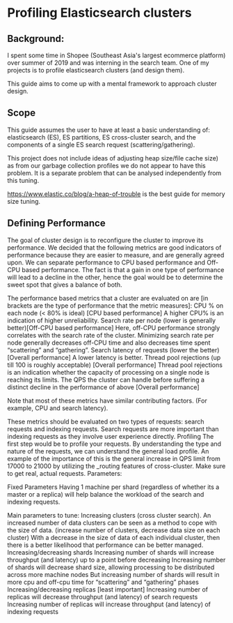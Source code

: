 # Profiling Elasticsearch clusters

## Background:
I spent some time in Shopee (Southeast Asia's largest ecommerce platform) over summer of 2019 and was interning in the search team. One of my projects is to profile elasticsearch clusters (and design them).

This guide aims to come up with a mental framework to approach cluster design.

## Scope
This guide assumes the user to have at least a basic understanding of: elasticsearch (ES), ES partitions, ES cross-cluster search, and the components of a single ES search request (scattering/gathering).

This project does not include ideas of adjusting heap size/file cache size) as from our garbage collection profiles we do not appear to have this problem. It is a separate problem that can be analysed independently from this tuning.

https://www.elastic.co/blog/a-heap-of-trouble is the best guide for memory size tuning.


## Defining Performance
The goal of cluster design is to reconfigure the cluster to improve its performance. We decided that the following metrics are good indicators of performance because they are easier to measure, and are generally agreed upon.
We can separate performance to CPU based performance and Off-CPU based performance. The fact is that a gain in one type of performance will lead to a decline in the other, hence the goal would be to determine the sweet spot that gives a balance of both.

The performance based metrics that a cluster are evaluated on are [in brackets are the type of performance that the metric measures]:
CPU % on each node (< 80% is ideal) [CPU based performance]
A higher CPU% is an indication of higher unreliability.
Search rate per node (lower is generally better)[Off-CPU based performance]
Here, off-CPU performance strongly correlates with the search rate of the cluster. Minimizing search rate per node generally decreases off-CPU time and also decreases time spent “scattering” and “gathering”.
Search latency of requests (lower the better) [Overall performance]
A lower latency is better.
Thread pool rejections (up till 100 is roughly acceptable) [Overall performance]
Thread pool rejections is an indication whether the capacity of processing on a single node is reaching its limits.
The QPS the cluster can handle before suffering a distinct decline in the performance of above [Overall performance]

Note that most of these metrics have similar contributing factors. (For example, CPU and search latency).

These metrics should be evaluated on two types of requests: search requests and indexing requests. Search requests are more important than indexing requests as they involve user experience directly.
Profiling
The first step would be to profile your requests. By understanding the type and nature of the requests, we can understand the general load profile. An example of the importance of this is the general increase in QPS limit from 17000 to 21000 by utilizing the _routing features of cross-cluster.
Make sure to get real, actual requests.
Parameters:

Fixed Parameters
Having 1 machine per shard (regardless of whether its a master or a replica) will help balance the workload of the search and indexing requests.

Main parameters to tune:
Increasing clusters (cross cluster search).
An increased number of data clusters can be seen as a method to cope with the size of data. (increase number of clusters, decrease data size on each cluster)
With a decrease in the size of data of each individual cluster, then there is a better likelihood that performance can be better managed.
Increasing/decreasing shards
Increasing number of shards will increase throughput (and latency) up to a point before decreasing
Increasing number of shards will decrease shard size, allowing processing to be distributed across more machine nodes
But increasing number of shards will result in more cpu and off-cpu time for “scattering” and “gathering” phases
Increasing/decreasing replicas [least important]
Increasing number of replicas will decrease throughput (and latency) of search requests
Increasing number of replicas will increase throughput (and latency) of indexing requests
